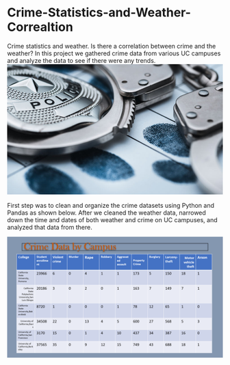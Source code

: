 # Crime-Statistics-and-Weather-Correaltion
Crime statistics and weather. 
Is there a correlation between crime and the weather?
In this project we gathered crime data from various UC campuses and analyze the data to see if there were any trends. 
![crime.jpeg](Images/crime.jpeg)

First step was to clean and organize the crime datasets using Python and Pandas as shown below. After we cleaned the weather data, narrowed down the time and dates of both weather and crime on UC campuses, and analyzed that data from there. 

![table.png](Images/table.png)
